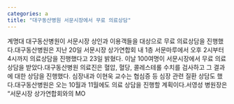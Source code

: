 ```yaml
---
categories: a
title: "대구동산병원 서문시장에서 무료 의료상담"
---
```

계명대 대구동산병원이 서문시장 상인과 이용객들을 대상으로 무료 의료상담을 진행했다.대구동산병원은 지난 20일 서문시장 상가연합회 내 1층 서문마루에서 오후 2시부터 4시까지 의료상담을 진행했다고 23일 밝혔다. 이날 100여명이 서문시장에서 무료 의료상담을 받았다.대구동산병원 의료진은 혈압, 혈당, 콜레스테롤 수치를 검사하고 그 결과에 대한 상담을 진행했다. 심장내과 이현욱 교수는 협심증 등 심장 관련 질환 상담도 했다.대구동산병원은 오는 10월과 11월에도 의료 상담을 진행할 계획이다.서영성 병원장은 “서문시장 상가연합회와의 MO